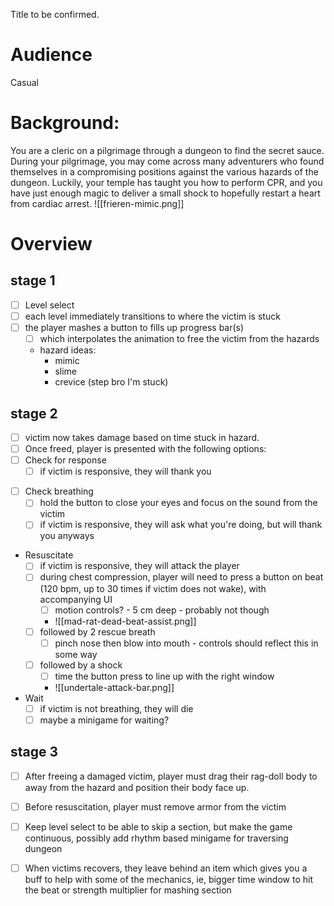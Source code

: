 Title to be confirmed.
# Audience
Casual
# Background:
You are a cleric on a pilgrimage through a dungeon to find the secret sauce.  During your pilgrimage, you may come across many adventurers who found themselves in a compromising positions against the various hazards of the dungeon.   Luckily, your temple has taught you how to perform CPR, and you have just enough magic to deliver a small shock to hopefully restart a heart from cardiac arrest.
![[frieren-mimic.png]]
# Overview

## stage 1
* [ ] Level select
* [ ] each level immediately transitions to where the victim is stuck
* [ ] the player mashes a button to fills up progress bar(s)
	* [ ] which interpolates the animation to free the victim from the hazards
	* hazard ideas:
		* mimic
		* slime
		* crevice (step bro I'm stuck)
## stage 2
* [ ] victim now takes damage based on time stuck in hazard.
* [ ] Once freed, player is presented with the following options:
* [ ] Check for response
	- [ ] if victim is responsive, they will thank you
- [ ] Check breathing
	- [ ] hold the button to close your eyes and focus on the sound from the victim
	- [ ] if victim is responsive, they will ask what you're doing, but will thank you anyways
- Resuscitate
	- [ ] if victim is responsive, they will attack the player
	- [ ] during chest compression, player will need to press a button on beat (120 bpm, up to 30 times if victim does not wake), with accompanying UI
		- [ ] motion controls? - 5 cm deep -  probably not though
		- ![[mad-rat-dead-beat-assist.png]]
	- [ ] followed by 2 rescue breath
		- [ ] pinch nose then blow into mouth - controls should reflect this in some way
	- [ ] followed by a shock
		- [ ] time the button press to line up with the right window
		- ![[undertale-attack-bar.png]]
- Wait
	- [ ] if victim is not breathing, they will die
	- [ ] maybe a minigame for waiting?
## stage 3
* [ ] After freeing a damaged victim, player must drag their rag-doll body to away from the hazard and position their body face up.
* [ ] Before resuscitation, player must remove armor from the victim
* [ ] Keep level select to be able to skip a section, but make the game continuous, possibly add rhythm based minigame for traversing dungeon
* [ ] When victims recovers, they leave behind an item which gives you a buff to help with some of the mechanics, ie, bigger time window to hit the beat or strength multiplier for mashing section

